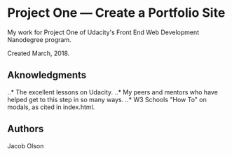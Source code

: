 # Project One — Create a Portfolio Site

My work for Project One of Udacity's Front End Web Development Nanodegree program.

Created March, 2018.

## Aknowledgments

..* The excellent lessons on Udacity.
..* My peers and mentors who have helped get to this step in so many ways.
..* W3 Schools "How To" on modals, as cited in index.html.

## Authors

Jacob Olson
